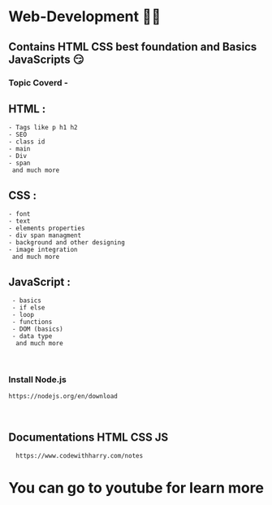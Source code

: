 # Web-Development 🐦‍🔥
## Contains HTML CSS best foundation and Basics JavaScripts 😏

### Topic Coverd - 
  ## HTML : 
    - Tags like p h1 h2
    - SEO
    - class id
    - main
    - Div
    - span
     and much more

  ## CSS :
    - font
    - text
    - elements properties
    - div span managment
    - background and other designing
    - image integration
     and much more

  ## JavaScript :
     - basics
     - if else
     - loop
     - functions
     - DOM (basics)
     - data type
      and much more
<br>

### Install Node.js

    https://nodejs.org/en/download

<br>

## Documentations HTML CSS JS

      https://www.codewithharry.com/notes

# You can go to youtube for learn more

